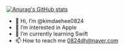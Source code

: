 
[![Anurag's GitHub stats](https://github-readme-stats.vercel.app/api?username=kimdaehee0824)](https://github.com/anuraghazra/github-readme-stats)
- 👋 Hi, I’m @kimdaehee0824
- 👀 I’m interested in Apple
- 🌱 I’m currently learning Swift
- 📫 How to reach me 0824dh@naver.com

<!---
kimdaehee0824/kimdaehee0824 is a ✨ special ✨ repository because its `README.md` (this file) appears on your GitHub profile.
You can click the Preview link to take a look at your changes.
--->
